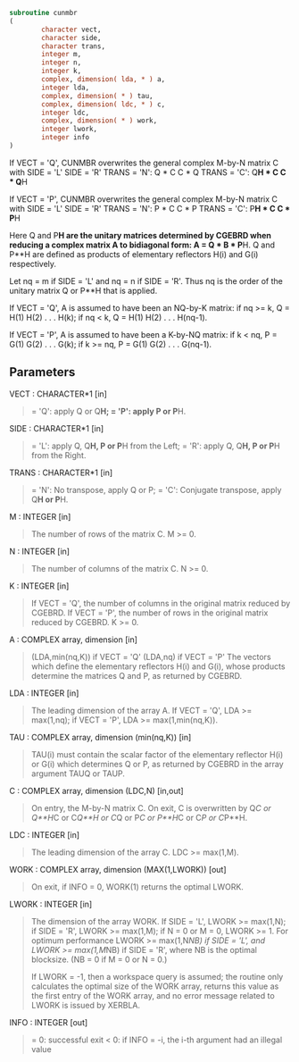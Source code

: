 ```fortran
subroutine cunmbr
(
        character vect,
        character side,
        character trans,
        integer m,
        integer n,
        integer k,
        complex, dimension( lda, * ) a,
        integer lda,
        complex, dimension( * ) tau,
        complex, dimension( ldc, * ) c,
        integer ldc,
        complex, dimension( * ) work,
        integer lwork,
        integer info
)
```

If VECT = 'Q', CUNMBR overwrites the general complex M-by-N matrix C
with
SIDE = 'L'     SIDE = 'R'
TRANS = 'N':      Q * C          C * Q
TRANS = 'C':      Q**H * C       C * Q**H

If VECT = 'P', CUNMBR overwrites the general complex M-by-N matrix C
with
SIDE = 'L'     SIDE = 'R'
TRANS = 'N':      P * C          C * P
TRANS = 'C':      P**H * C       C * P**H

Here Q and P**H are the unitary matrices determined by CGEBRD when
reducing a complex matrix A to bidiagonal form: A = Q * B * P**H. Q
and P**H are defined as products of elementary reflectors H(i) and
G(i) respectively.

Let nq = m if SIDE = 'L' and nq = n if SIDE = 'R'. Thus nq is the
order of the unitary matrix Q or P**H that is applied.

If VECT = 'Q', A is assumed to have been an NQ-by-K matrix:
if nq >= k, Q = H(1) H(2) . . . H(k);
if nq < k, Q = H(1) H(2) . . . H(nq-1).

If VECT = 'P', A is assumed to have been a K-by-NQ matrix:
if k < nq, P = G(1) G(2) . . . G(k);
if k >= nq, P = G(1) G(2) . . . G(nq-1).

## Parameters
VECT : CHARACTER*1 [in]
> = 'Q': apply Q or Q**H;
> = 'P': apply P or P**H.

SIDE : CHARACTER*1 [in]
> = 'L': apply Q, Q**H, P or P**H from the Left;
> = 'R': apply Q, Q**H, P or P**H from the Right.

TRANS : CHARACTER*1 [in]
> = 'N':  No transpose, apply Q or P;
> = 'C':  Conjugate transpose, apply Q**H or P**H.

M : INTEGER [in]
> The number of rows of the matrix C. M >= 0.

N : INTEGER [in]
> The number of columns of the matrix C. N >= 0.

K : INTEGER [in]
> If VECT = 'Q', the number of columns in the original
> matrix reduced by CGEBRD.
> If VECT = 'P', the number of rows in the original
> matrix reduced by CGEBRD.
> K >= 0.

A : COMPLEX array, dimension [in]
> (LDA,min(nq,K)) if VECT = 'Q'
> (LDA,nq)        if VECT = 'P'
> The vectors which define the elementary reflectors H(i) and
> G(i), whose products determine the matrices Q and P, as
> returned by CGEBRD.

LDA : INTEGER [in]
> The leading dimension of the array A.
> If VECT = 'Q', LDA >= max(1,nq);
> if VECT = 'P', LDA >= max(1,min(nq,K)).

TAU : COMPLEX array, dimension (min(nq,K)) [in]
> TAU(i) must contain the scalar factor of the elementary
> reflector H(i) or G(i) which determines Q or P, as returned
> by CGEBRD in the array argument TAUQ or TAUP.

C : COMPLEX array, dimension (LDC,N) [in,out]
> On entry, the M-by-N matrix C.
> On exit, C is overwritten by Q*C or Q**H*C or C*Q**H or C*Q
> or P*C or P**H*C or C*P or C*P**H.

LDC : INTEGER [in]
> The leading dimension of the array C. LDC >= max(1,M).

WORK : COMPLEX array, dimension (MAX(1,LWORK)) [out]
> On exit, if INFO = 0, WORK(1) returns the optimal LWORK.

LWORK : INTEGER [in]
> The dimension of the array WORK.
> If SIDE = 'L', LWORK >= max(1,N);
> if SIDE = 'R', LWORK >= max(1,M);
> if N = 0 or M = 0, LWORK >= 1.
> For optimum performance LWORK >= max(1,N*NB) if SIDE = 'L',
> and LWORK >= max(1,M*NB) if SIDE = 'R', where NB is the
> optimal blocksize. (NB = 0 if M = 0 or N = 0.)
> 
> If LWORK = -1, then a workspace query is assumed; the routine
> only calculates the optimal size of the WORK array, returns
> this value as the first entry of the WORK array, and no error
> message related to LWORK is issued by XERBLA.

INFO : INTEGER [out]
> = 0:  successful exit
> < 0:  if INFO = -i, the i-th argument had an illegal value
